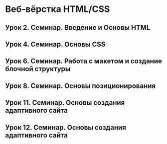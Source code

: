 # Веб-вёрстка HTML/CSS

## Урок 2. Семинар. Введение и Основы HTML

## Урок 4. Семинар. Основы CSS

## Урок 6. Семинар. Работа с макетом и cоздание блочной структуры

## Урок 8. Семинар. Основы позиционирования

## Урок 11. Семинар. Основы создания адаптивного сайта

## Урок 12. Семинар. Основы создания адаптивного сайта